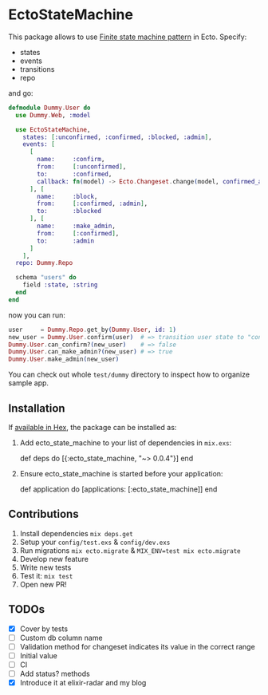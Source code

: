 # EctoStateMachine

This package allows to use [Finite state machine pattern](https://en.wikipedia.org/wiki/Finite-state_machine) in Ecto. Specify:

* states
* events
* transitions
* repo

and go:

``` elixir
defmodule Dummy.User do
  use Dummy.Web, :model

  use EctoStateMachine,
    states: [:unconfirmed, :confirmed, :blocked, :admin],
    events: [
      [
        name:     :confirm,
        from:     [:unconfirmed],
        to:       :confirmed,
        callback: fn(model) -> Ecto.Changeset.change(model, confirmed_at: Ecto.DateTime.utc) end # yeah you can bring your own code to these functions.
      ], [
        name:     :block,
        from:     [:confirmed, :admin],
        to:       :blocked
      ], [
        name:     :make_admin,
        from:     [:confirmed],
        to:       :admin
      ]
    ],
  repo: Dummy.Repo

  schema "users" do
    field :state, :string
  end
end
```

now you can run:

``` elixir
user     = Dummy.Repo.get_by(Dummy.User, id: 1)
new_user = Dummy.User.confirm(user)  # => transition user state to "confirmed". We can make him admin!
Dummy.User.can_confirm?(new_user)    # => false
Dummy.User.can_make_admin?(new_user) # => true
Dummy.User.make_admin(new_user)
```

You can check out whole `test/dummy` directory to inspect how to organize sample app.

## Installation

If [available in Hex](https://hex.pm/docs/publish), the package can be installed as:

  1. Add ecto_state_machine to your list of dependencies in `mix.exs`:

        def deps do
          [{:ecto_state_machine, "~> 0.0.4"}]
        end

  2. Ensure ecto_state_machine is started before your application:

        def application do
          [applications: [:ecto_state_machine]]
        end

## Contributions

1. Install dependencies `mix deps.get`
1. Setup your `config/test.exs` & `config/dev.exs`
1. Run migrations `mix ecto.migrate` & `MIX_ENV=test mix ecto.migrate`
1. Develop new feature
1. Write new tests
1. Test it: `mix test`
1. Open new PR!

## TODOs

- [x] Cover by tests
- [ ] Custom db column name
- [ ] Validation method for changeset indicates its value in the correct range
- [ ] Initial value
- [ ] CI
- [ ] Add status? methods
- [x] Introduce it at elixir-radar and my blog
